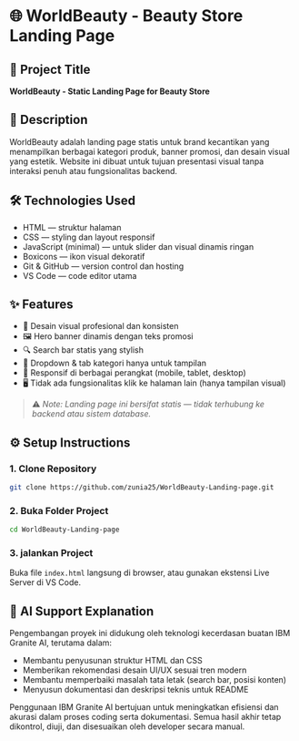 # 🌐 WorldBeauty - Beauty Store Landing Page

## 💄 Project Title
**WorldBeauty - Static Landing Page for Beauty Store**

## 📄 Description
WorldBeauty adalah landing page statis untuk brand kecantikan yang menampilkan berbagai kategori produk, banner promosi, dan desain visual yang estetik. Website ini dibuat untuk tujuan presentasi visual tanpa interaksi penuh atau fungsionalitas backend.

## 🛠️ Technologies Used
- HTML — struktur halaman
- CSS — styling dan layout responsif
- JavaScript (minimal) — untuk slider dan visual dinamis ringan
- Boxicons — ikon visual dekoratif
- Git & GitHub — version control dan hosting
- VS Code — code editor utama

## ✨ Features
- 🎯 Desain visual profesional dan konsisten
- 🖼️ Hero banner dinamis dengan teks promosi
- 🔍 Search bar statis yang stylish
- 🧊 Dropdown & tab kategori hanya untuk tampilan
- 📱 Responsif di berbagai perangkat (mobile, tablet, desktop)
- 🖥️ Tidak ada fungsionalitas klik ke halaman lain (hanya tampilan visual)

> ⚠️ *Note: Landing page ini bersifat statis — tidak terhubung ke backend atau sistem database.*

## ⚙️ Setup Instructions

### 1. Clone Repository
```bash
git clone https://github.com/zunia25/WorldBeauty-Landing-page.git
```
### 2. Buka Folder Project
```bash
cd WorldBeauty-Landing-page
```
### 3. jalankan Project
Buka file `index.html` langsung di browser, atau gunakan ekstensi Live Server di VS Code.

## 🤖 AI Support Explanation
Pengembangan proyek ini didukung oleh teknologi kecerdasan buatan IBM Granite AI, terutama dalam:

- Membantu penyusunan struktur HTML dan CSS
- Memberikan rekomendasi desain UI/UX sesuai tren modern
- Membantu memperbaiki masalah tata letak (search bar, posisi konten)
- Menyusun dokumentasi dan deskripsi teknis untuk README

Penggunaan IBM Granite AI bertujuan untuk meningkatkan efisiensi dan akurasi dalam proses coding serta dokumentasi. Semua hasil akhir tetap dikontrol, diuji, dan disesuaikan oleh developer secara manual.

